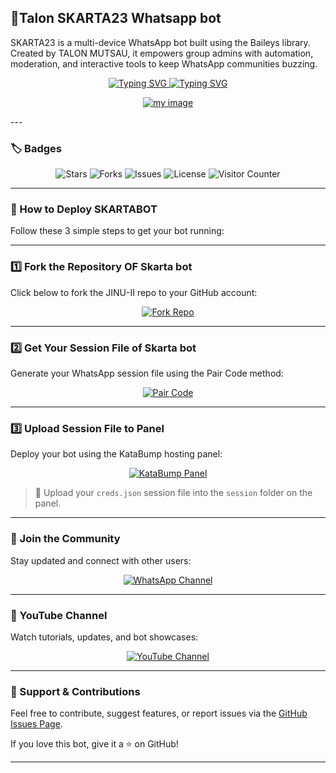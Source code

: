 
## 🤖Talon SKARTA23 Whatsapp bot

SKARTA23 is a multi-device WhatsApp bot built using the Baileys library. Created by TALON MUTSAU, it empowers group admins with automation, moderation, and interactive tools to keep WhatsApp communities buzzing.

<div align="center">
  <!-- First Typing SVG with updated font -->
  <a href="https://git.io/typing-svg">
    <img src="https://readme-typing-svg.demolab.com?font=Black+Ops+One&size=50&pause=1000&color=00FF99&center=true&width=910&height=100&lines=SKARTA23-II+WhatsApp+Bot;Multi+Device+Support;Created+by+TALON+MUTSAU" alt="Typing SVG" />
  </a>

  <!-- Second Typing SVG -->
  <a href="https://git.io/typing-svg">
    <img src="https://readme-typing-svg.demolab.com?font=Black+Ops+One&size=70&pause=500&color=00FF00&center=true&width=1150&height=200&lines=PLEASE-FORK-STAR-BOT-REPO" alt="Typing SVG" />
  </a>

  <!-- MY IMAGE -->
  <a href=https://ibb.co/fY5Btjxw><img src="https://i.ibb.co/V8YSzRx/my image.jpg" alt="my image" border="0"></a>
</div>
---

### 🏷️ Badges

<div align="center">
  <img src="https://img.shields.io/github/stars/mutsautalon6-create/JINU-II?style=for-the-badge" alt="Stars"/>
  <img src="https://img.shields.io/github/forks/mutsautalon6-create/JINU-II?style=for-the-badge" alt="Forks"/>
  <img src="https://img.shields.io/github/issues/mutsautalon6-create/JINU-II?style=for-the-badge" alt="Issues"/>
  <img src="https://img.shields.io/github/license/mutsautalon6-create/JINU-II?style=for-the-badge" alt="License"/>
  <img src="https://visitor-badge.laobi.icu/badge?page_id=mutsau talon6-create.JINU-II" alt="Visitor Counter"/>
</div>

---

### 🚀 How to Deploy SKARTABOT

Follow these 3 simple steps to get your bot running:

---

### 1️⃣ Fork the Repository OF Skarta bot

Click below to fork the JINU-II repo to your GitHub account:

<div align="center">
  <a href="https://github.com/mutsautalon6-create/JINU-II/fork">
    <img src="https://img.shields.io/badge/Fork%20Repo-GitHub-blue?style=for-the-badge&logo=github" alt="Fork Repo"/>
  </a>
</div>

---

### 2️⃣ Get Your Session File of Skarta bot

Generate your WhatsApp session file using the Pair Code method:

<div align="center">
  <a href="https://jinu-ii-pair.onrender.com/">
    <img src="https://img.shields.io/badge/Get%20Session%20File-Pair%20Code-28a745?style=for-the-badge&logo=whatsapp" alt="Pair Code"/>
  </a>
</div>

---

### 3️⃣ Upload Session File to Panel

Deploy your bot using the KataBump hosting panel:

<div align="center">
  <a href="https://dashboard.katabump.com/auth/login#da96f2">
    <img src="https://img.shields.io/badge/Upload%20Session%20File-KataBump-da96f2?style=for-the-badge&logo=server&logoColor=white" alt="KataBump Panel"/>
  </a>
</div>

> 📁 Upload your `creds.json` session file into the `session` folder on the panel.

---

### 📢 Join the Community

Stay updated and connect with other users:

<div align="center">
  <a href="https://whatsapp.com/channel/0029VbAhyS28aKvMWmEiHt1M">
    <img src="https://img.shields.io/badge/Join%20WhatsApp%20Channel-Skarta23Tech-25D366?style=for-the-badge&logo=whatsapp&logoColor=white" alt="WhatsApp Channel"/>
  </a>
</div>

---

### 🎥 YouTube Channel

Watch tutorials, updates, and bot showcases:

<div align="center">
  <a href="https://m.youtube.com/@SKARTA23">
    <img src="https://img.shields.io/badge/Subscribe%20on%20YouTube-Skarta23%C2%A9%E2%84%A2TECH-FF0000?style=for-the-badge&logo=youtube&logoColor=white" alt="YouTube Channel"/>
  </a>
</div>

---

### 🙌 Support & Contributions

Feel free to contribute, suggest features, or report issues via the [GitHub Issues Page](https://github.com/mutsautalon6-create/JINU-II/issues).

If you love this bot, give it a ⭐️ on GitHub!

---
